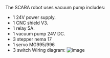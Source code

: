 The SCARA robot uses vacuum pump includes:
+ 1 24V power supply.
+ 1 CNC shield V3.
+ 1 relay 5A.
+ 1 vacuum pump 24V DC.
+ 3 stepper nema 17
+ 1 servo MG995/996
+ 3 switch
Wiring diagram:
![image](https://github.com/tuanhungjr14/Scara-Robot/assets/121292038/fd18dd8c-efb1-406d-8c2c-881221e86110)
 
